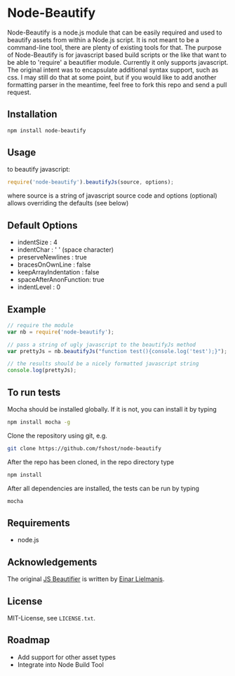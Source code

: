 # Node-Beautify

Node-Beautify is a node.js module that can be easily required and used to beautify assets from within a Node.js script. It is not meant to be a command-line tool, there are plenty of existing tools for that. The purpose of Node-Beautify is for javascript based build scripts or the like that want to be able to 'require' a beautifier module.  Currently it only supports javascript.  The original intent was to encapsulate additional syntax support, such as css.  I may still do that at some point, but if you would like to add another formatting parser in the meantime, feel free to fork this repo and send a pull request.

## Installation

```sh
npm install node-beautify
```

## Usage

to beautify javascript:

```javascript
require('node-beautify').beautifyJs(source, options);
```

where
    source is a string of javascript source code and options (optional) allows overriding the defaults (see below)

## Default Options 

- indentSize            : 4
- indentChar            : ' ' (space character)
- preserveNewlines      : true
- bracesOnOwnLine       : false
- keepArrayIndentation  : false
- spaceAfterAnonFunction: true
- indentLevel           : 0


## Example
```javascript
// require the module
var nb = require('node-beautify');

// pass a string of ugly javascript to the beautifyJs method
var prettyJs = nb.beautifyJs("function test(){console.log('test');}");

// the results should be a nicely formatted javascript string
console.log(prettyJs);
```

## To run tests
Mocha should be installed globally.  If it is not, you can install it by typing

```sh
npm install mocha -g
```

Clone the repository using git, e.g.

```sh
git clone https://github.com/fshost/node-beautify
```
    
After the repo has been cloned, in the repo directory type

```sh
npm install
```

After all dependencies are installed, the tests can be run by typing
    
```sh
mocha
```

## Requirements

* node.js


## Acknowledgements

The original [JS Beautifier](http://github.com/einars/js-beautify) is written by [Einar Lielmanis](mailto:einar@jsbeautifier.org).


## License

MIT-License, see `LICENSE.txt`.

## Roadmap

- Add support for other asset types
- Integrate into Node Build Tool
